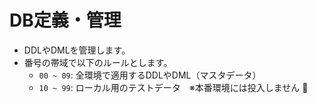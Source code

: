 # DB定義・管理

- DDLやDMLを管理します。
- 番号の帯域で以下のルールとします。
  - `00 ~ 09`: 全環境で適用するDDLやDML（マスタデータ）
  - `10 ~ 99`: ローカル用のテストデータ　※本番環境には投入しません
